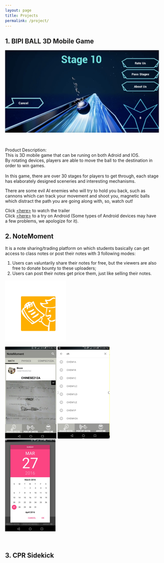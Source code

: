 ```yaml
---
layout: page
title: Projects
permalink: /project/
---
```


## __1. BIPI BALL 3D Mobile Game__

<img src="/images/bipiball.jpeg">  <br/>

<br/>

Product Description:</br>
This is 3D mobile game that can be runing on both Adroid and IOS.<br/>
By rotating devices, players are able to move the ball to the destination in order to win games.
<br/>
<br/>
In this game, there are over 30 stages for players to get through, each stage has elaborately designed sceneries and interesting mechanisms. <br/>

There are some evil AI enemies who will try to hold you back, such as cannons which can track your movement and shoot you, magnetic balls which distract the path you are going along with, so, watch out! <br/> 

Click [&lt;here&gt;](https://www.youtube.com/watch?v=d8o6gFppqro) to watch the trailer <br/>
Click [&lt;here&gt;](https://play.google.com/store/apps/details?id=com.gameplus.rushingflash) to a try on Android (Some types of Android devices may have a few problems, we apologize for it).



## __2. NoteMoment__   <br/>
It is a note sharing/trading platform on which students basically can get access to class notes or post their notes with 3 following modes:<br/>
1. Users can valuntarily share their notes for free, but the viewers are also free to donate bounty to these uploaders;<br/>
2. Users can post their notes get price them, just like selling their notes.
<img height = "200" src="/images/applogo1.png"> 
<p float="left"> 
  <img height = "300" src="/images/scr1.jpeg"> <img height = "300" src="/images/scr2.jpeg"><img height = "300"  src="/images/scr3.jpeg"> 
 <br/>
<br/>
<br/>



## __3. CPR Sidekick__   <br/>



  
